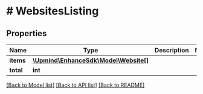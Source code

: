 # # WebsitesListing

## Properties

Name | Type | Description | Notes
------------ | ------------- | ------------- | -------------
**items** | [**\Upmind\EnhanceSdk\Model\Website[]**](Website.md) |  |
**total** | **int** |  |

[[Back to Model list]](../../README.md#models) [[Back to API list]](../../README.md#endpoints) [[Back to README]](../../README.md)

